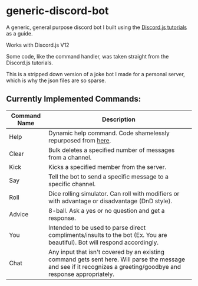 # generic-discord-bot
A generic, general purpose discord bot I built using the [Discord.js tutorials](https://discordjs.guide) as a guide. 
<p>Works with Discord.js V12</p>
<p>Some code, like the command handler, was taken straight from the Discord.js tutorials.</p> 

This is a stripped down version of a joke bot I made for a personal server, which is why the json files are so sparse. 

## Currently Implemented Commands: 
Command Name | Description
------------ | ------------ 
Help | Dynamic help command. Code shamelessly repurposed from [here](https://discordjs.guide/command-handling/adding-features.html#a-dynamic-help-command).
Clear | Bulk deletes a specified number of messages from a channel.
Kick | Kicks a specified member from the server.
Say | Tell the bot to send a specific message to a specific channel.
Roll | Dice rolling simulator. Can roll with modifiers or with advantage or disadvantage (DnD style).
Advice | 8-ball. Ask a yes or no question and get a response.
You | Intended to be used to parse direct compliments/insults to the bot (Ex. You are beautiful). Bot will respond accordingly.
Chat | Any input that isn't covered by an existing command gets sent here. Will parse the message and see if it recognizes a greeting/goodbye and response appropriately.
